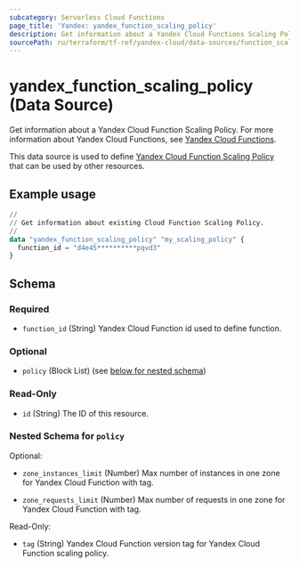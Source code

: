 ```yaml
---
subcategory: Serverless Cloud Functions
page_title: 'Yandex: yandex_function_scaling_policy'
description: Get information about a Yandex Cloud Functions Scaling Policy.
sourcePath: ru/terraform/tf-ref/yandex-cloud/data-sources/function_scaling_policy.md
---
```


# yandex_function_scaling_policy (Data Source)

Get information about a Yandex Cloud Function Scaling Policy. For more information about Yandex Cloud Functions, see [Yandex Cloud Functions](https://yandex.cloud/docs/functions/).

This data source is used to define [Yandex Cloud Function Scaling Policy](https://yandex.cloud/docs/functions/) that can be used by other resources.

## Example usage

```terraform
//
// Get information about existing Cloud Function Scaling Policy.
//
data "yandex_function_scaling_policy" "my_scaling_policy" {
  function_id = "d4e45**********pqvd3"
}
```

<!-- schema generated by tfplugindocs -->
## Schema

### Required

- `function_id` (String) Yandex Cloud Function id used to define function.

### Optional

- `policy` (Block List) (see [below for nested schema](#nestedblock--policy))

### Read-Only

- `id` (String) The ID of this resource.

<a id="nestedblock--policy"></a>
### Nested Schema for `policy`

Optional:

- `zone_instances_limit` (Number) Max number of instances in one zone for Yandex Cloud Function with tag.

- `zone_requests_limit` (Number) Max number of requests in one zone for Yandex Cloud Function with tag.


Read-Only:

- `tag` (String) Yandex Cloud Function version tag for Yandex Cloud Function scaling policy.

